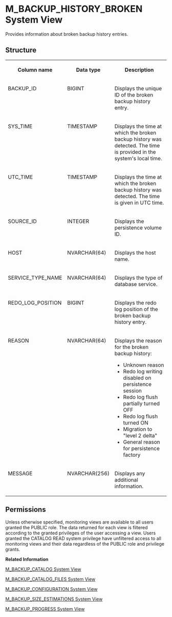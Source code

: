 <!-- loio2726f4d07068416c8761b4da9cabfcf3 -->

# M\_BACKUP\_HISTORY\_BROKEN System View

Provides information about broken backup history entries.



## Structure


<table>
<tr>
<th valign="top">

Column name

</th>
<th valign="top">

Data type

</th>
<th valign="top">

Description

</th>
</tr>
<tr>
<td valign="top">

BACKUP\_ID

</td>
<td valign="top">

BIGINT

</td>
<td valign="top">

Displays the unique ID of the broken backup history entry.

</td>
</tr>
<tr>
<td valign="top">

SYS\_TIME

</td>
<td valign="top">

TIMESTAMP

</td>
<td valign="top">

Displays the time at which the broken backup history was detected. The time is provided in the system's local time.

</td>
</tr>
<tr>
<td valign="top">

UTC\_TIME

</td>
<td valign="top">

TIMESTAMP

</td>
<td valign="top">

Displays the time at which the broken backup history was detected. The time is given in UTC time.

</td>
</tr>
<tr>
<td valign="top">

SOURCE\_ID

</td>
<td valign="top">

INTEGER

</td>
<td valign="top">

Displays the persistence volume ID.

</td>
</tr>
<tr>
<td valign="top">

HOST

</td>
<td valign="top">

NVARCHAR\(64\)

</td>
<td valign="top">

Displays the host name.

</td>
</tr>
<tr>
<td valign="top">

SERVICE\_TYPE\_NAME

</td>
<td valign="top">

NVARCHAR\(64\)

</td>
<td valign="top">

Displays the type of database service.

</td>
</tr>
<tr>
<td valign="top">

REDO\_LOG\_POSITION

</td>
<td valign="top">

BIGINT

</td>
<td valign="top">

Displays the redo log position of the broken backup history entry.

</td>
</tr>
<tr>
<td valign="top">

REASON

</td>
<td valign="top">

NVARCHAR\(64\)

</td>
<td valign="top">

Displays the reason for the broken backup history:

-   Unknown reason
-   Redo log writing disabled on persistence session
-   Redo log flush partially turned OFF
-   Redo log flush turned ON
-   Migration to "level 2 delta"
-   General reason for persistence factory



</td>
</tr>
<tr>
<td valign="top">

MESSAGE

</td>
<td valign="top">

NVARCHAR\(256\)

</td>
<td valign="top">

Displays any additional information.

</td>
</tr>
</table>



<a name="loio2726f4d07068416c8761b4da9cabfcf3__section_r3h_wl2_qbc"/>

## Permissions

Unless otherwise specified, monitoring views are available to all users granted the PUBLIC role. The data returned for each view is filtered according to the granted privileges of the user accessing a view. Users granted the CATALOG READ system privilege have unfiltered access to all monitoring views and their data regardless of the PUBLIC role and privilege grants.

**Related Information**  


[M\_BACKUP\_CATALOG System View](m-backup-catalog-system-view-20a8437.md "Provides common data for all backup catalog entries.")

[M\_BACKUP\_CATALOG\_FILES System View](m-backup-catalog-files-system-view-20a8100.md "Provides location information for all backup catalog entries.")

[M\_BACKUP\_CONFIGURATION System View](m-backup-configuration-system-view-20a8891.md "Provides backup configuration statistics.")

[M\_BACKUP\_SIZE\_ESTIMATIONS System View](m-backup-size-estimations-system-view-fc77a09.md "Provides the estimated size of the next data backup.")

[M\_BACKUP\_PROGRESS System View](m-backup-progress-system-view-783108b.md "Provides the progress of the most recent backup.")

